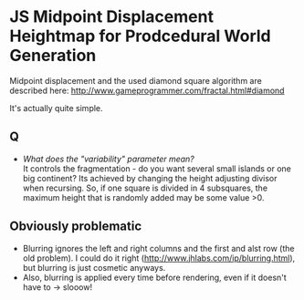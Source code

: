 # JS Midpoint Displacement Heightmap for Prodcedural World Generation

Midpoint displacement and the used diamond square algorithm are described here:
http://www.gameprogrammer.com/fractal.html#diamond

It's actually quite simple.

## Q

* *What does the "variability" parameter mean?*  
  It controls the fragmentation - do you want several small islands or one big continent? Its achieved by changing the height adjusting divisor when recursing. So, if one square is divided in 4 subsquares, the maximum height that is randomly added may be some value >0.


## Obviously problematic
* Blurring ignores the left and right columns and the first and alst row (the old problem). I could do it right (http://www.jhlabs.com/ip/blurring.html), but blurring is just cosmetic anyways.
* Also, blurring is applied every time before rendering, even if it doesn't have to -> slooow!